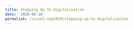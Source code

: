 ```yaml
---
title: Stepping Up To Digitalisation
date: '2020-09-28'
permalink: /issue1-sep2020/stepping-up-to-digitalisation
---
```






